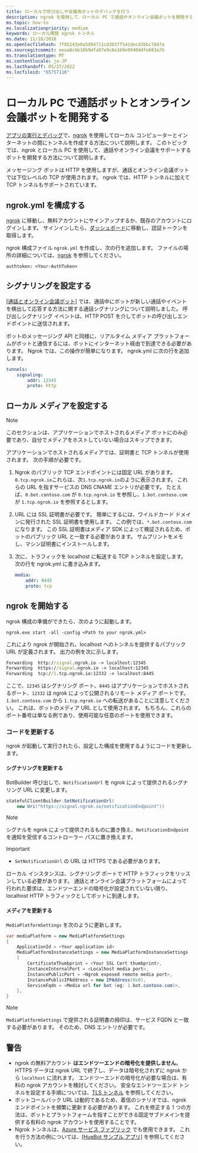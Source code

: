 ```yaml
---
title: ローカルで呼び出しや会議用ボットのデバッグを行う
description: ngrok を使用して、ローカル PC で通話やオンライン会議ボットを開発する方法についても学びます。
ms.topic: how-to
ms.localizationpriority: medium
keywords: ローカル開発 ngrok トンネル
ms.date: 11/18/2018
ms.openlocfilehash: 7f85243e0a5d94711cd303ff542decd3bbc7847a
ms.sourcegitcommit: eeaa8cbb10b9dfa97e9c8e169e9940ddfe683a7b
ms.translationtype: MT
ms.contentlocale: ja-JP
ms.lasthandoff: 05/27/2022
ms.locfileid: "65757116"
---
```

# <a name="develop-calling-and-online-meeting-bots-on-your-local-pc"></a>ローカル PC で通話ボットとオンライン会議ボットを開発する

[アプリの実行とデバッグ](../../concepts/build-and-test/debug.md)で、[ngrok](https://ngrok.com) を使用してローカル コンピューターとインターネットの間にトンネルを作成する方法について説明します。 このトピックでは、ngrok とローカル PC を使用して、通話やオンライン会議をサポートするボットを開発する方法について説明します。

メッセージング ボットは HTTP を使用しますが、通話とオンライン会議ボットでは下位レベルの TCP が使用されます。 ngrok では、HTTP トンネルに加えて TCP トンネルもサポートされています。

## <a name="configure-ngrokyml"></a>ngrok.yml を構成する

[ngrok](https://ngrok.com) に移動し、無料アカウントにサインアップするか、既存のアカウントにログインします。 サインインしたら、[ダッシュボード](https://dashboard.ngrok.com)に移動し、認証トークンを取得します。

ngrok 構成ファイル `ngrok.yml` を作成し、次の行を追加します。 ファイルの場所の詳細については、[ngrok](https://ngrok.com/docs#config) を参照してください。

  `authtoken: <Your-AuthToken>`

## <a name="set-up-signaling"></a>シグナリングを設定する

[[通話とオンライン会議ボット]](./calls-meetings-bots-overview.md) では、通話中にボットが新しい通話やイベントを検出して応答する方法に関する通話シグナリングについて説明しました。 呼び出しシグナリング イベントは、HTTP POST を介してボットの呼び出しエンドポイントに送信されます。

ボットのメッセージング API と同様に、リアルタイム メディア プラットフォームがボットと通信するには、ボットにインターネット経由で到達できる必要があります。 Ngrok では、この操作が簡単になります。 ngrok.yml に次の行を追加します。

```yaml
tunnels:
    signaling:
        addr: 12345
        proto: http
```

## <a name="set-up-local-media"></a>ローカル メディアを設定する

> [!NOTE]
> このセクションは、アプリケーションでホストされるメディア ボットにのみ必要であり、自分でメディアをホストしていない場合はスキップできます。

アプリケーションでホストされるメディアでは、証明書と TCP トンネルが使用されます。 次の手順が必要です。

1. Ngrok のパブリック TCP エンドポイントには固定 URL があります。 `0.tcp.ngrok.io`これらは、次`1.tcp.ngrok.io`のように表示されます。 これらの URL を指すサービスの DNS CNAME エントリが必要です。 たとえば、`0.bot.contoso.com` が `0.tcp.ngrok.io` を参照し、`1.bot.contoso.com` が `1.tcp.ngrok.io` を参照するとします。
2. URL には SSL 証明書が必要です。 簡単にするには、ワイルドカード ドメインに発行された SSL 証明書を使用します。 この例では、`*.bot.contoso.com` になります。 この SSL 証明書はメディア SDK によって検証されるため、ボットのパブリック URL と一致する必要があります。 サムプリントをメモし、マシン証明書にインストールします。
3. 次に、トラフィックを localhost に転送する TCP トンネルを設定します。 次の行を ngrok.yml に書き込みます。

    ```yaml
    media:
        addr: 8445
        proto: tcp
    ```

## <a name="start-ngrok"></a>ngrok を開始する

ngrok 構成の準備ができたら、次のように起動します。

  `ngrok.exe start -all -config <Path to your ngrok.yml>`

これにより ngrok が開始され、localhost へのトンネルを提供するパブリック URL が定義されます。 出力の例を次に示します。

```cmd
Forwarding  http://signal.ngrok.io -> localhost:12345
Forwarding  https://signal.ngrok.io -> localhost:12345
Forwarding  tcp://1.tcp.ngrok.io:12332 -> localhost:8445
```

ここで、`12345` はシグナリング ポート、`8445` はアプリケーションでホストされるポート、`12332` は ngrok によって公開されるリモート メディア ポートです。  `1.bot.contoso.com` から `1.tcp.ngrok.io` への転送があることに注意してください。 これは、ボットのメディア URL として使用されます。 もちろん、これらのポート番号は単なる例であり、使用可能な任意のポートを使用できます。

### <a name="update-code"></a>コードを更新する

ngrok が起動して実行されたら、設定した構成を使用するようにコードを更新します。

#### <a name="update-signaling"></a>シグナリングを更新する

BotBuilder 呼び出しで、`NotificationUrl` を ngrok によって提供されるシグナリング URL に変更します。

```csharp
statefulClientBuilder.SetNotificationUrl(
    new Uri("https://signal.ngrok.io/notificationEndpoint"))
```

> [!NOTE]
> シグナルを ngrok によって提供されるものに置き換え、`NotificationEndpoint` を通知を受信するコントローラー パスに置き換えます。

> [!IMPORTANT]
>
> * `SetNotificationUrl` の URL は HTTPS である必要があります。
>
> ローカル インスタンスは、シグナリング ポートで HTTP トラフィックをリッスンしている必要があります。 通話とオンライン会議プラットフォームによって行われた要求は、エンドツーエンドの暗号化が設定されていない限り、localhost HTTP トラフィックとしてボットに到達します。

#### <a name="update-media"></a>メディアを更新する

`MediaPlatformSettings` を次のように更新します。

```csharp
var mediaPlatform = new MediaPlatformSettings
{
    ApplicationId = <Your application id>
    MediaPlatformInstanceSettings = new MediaPlatformInstanceSettings
    {
        CertificateThumbprint = <Your SSL Cert thumbprint>,
        InstanceInternalPort = <Localhost media port>,
        InstancePublicPort = <Ngrok exposed remote media port>,
        InstancePublicIPAddress = new IPAddress(0x0),
        ServiceFqdn = <Media url for bot (eg: 1.bot.contoso.com)>,
    },
}
```

> [!NOTE]
> `MediaPlatformSettings` で提供される証明書の拇印は、サービス FQDN と一致する必要があります。 そのため、DNS エントリが必要です。

## <a name="caveats"></a>警告

* ngrok の無料アカウント **はエンドツーエンドの暗号化を提供しません**。 HTTPS データは ngrok URL で終了し、データは暗号化されずに ngrok から `localhost` に流れます。 エンドツーエンドの暗号化が必要な場合は、有料の ngrok アカウントを検討してください。 安全なエンドツーエンド トンネルを設定する手順については、[TLS トンネル](https://ngrok.com/docs#tls) を参照してください。
* ボットコールバック URL は動的であるため、着信のシナリオでは、ngrok エンドポイントを頻繁に更新する必要があります。 これを修正する 1 つの方法は、ボットとプラットフォームを指すことができる固定サブドメインを提供する有料の ngrok アカウントを使用することです。
* Ngrok トンネルは、[Azure サービス ファブリック](/azure/service-fabric/service-fabric-overview) でも使用できます。 これを行う方法の例については、[[HueBot サンプル アプリ]](https://github.com/microsoftgraph/microsoft-graph-comms-samples/tree/master/Samples/V1.0Samples/LocalMediaSamples/HueBot/HueBot) を参照してください。
